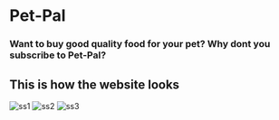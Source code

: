 # Pet-Pal 
### Want to buy good quality food for your pet? Why dont you subscribe to Pet-Pal?
## This is how the website looks
![ss1](https://github.com/user-attachments/assets/7102a713-9aaf-4934-8e81-ff3c968eb4ff)
![ss2](https://github.com/user-attachments/assets/b7acc7b0-79d5-429a-a42e-93a18f3abedf)
![ss3](https://github.com/user-attachments/assets/92c7c218-d3b6-4579-814c-84186441b13e)
